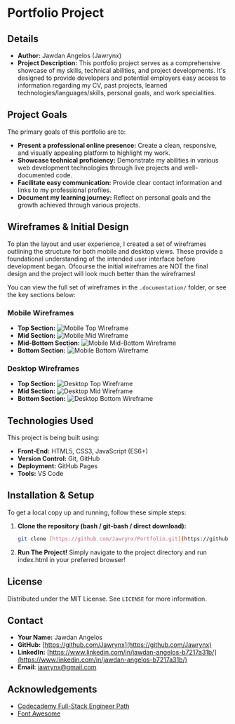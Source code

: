 # Portfolio Project

## Details

* **Author:** Jawdan Angelos (Jawrynx)
* **Project Description:** This portfolio project serves as a comprehensive showcase of my skills, technical abilities, and project developments. It's designed to provide developers and potential employers easy access to information regarding my CV, past projects, learned technologies/languages/skills, personal goals, and work specialities.



## Project Goals

The primary goals of this portfolio are to:

* **Present a professional online presence:** Create a clean, responsive, and visually appealing platform to highlight my work.
* **Showcase technical proficiency:** Demonstrate my abilities in various web development technologies through live projects and well-documented code.
* **Facilitate easy communication:** Provide clear contact information and links to my professional profiles.
* **Document my learning journey:** Reflect on personal goals and the growth achieved through various projects.



## Wireframes & Initial Design

To plan the layout and user experience, I created a set of wireframes outlining the structure for both mobile and desktop views. These provide a foundational understanding of the intended user interface before development began. Ofcourse the initial wireframes are NOT the final design and the project will look much better than the wireframes!

You can view the full set of wireframes in the `.documentation/` folder, or see the key sections below:

### Mobile Wireframes

* **Top Section:**
    ![Mobile Top Wireframe](.documentation/wireframe-mobile-top.png)
* **Mid Section:**
    ![Mobile Mid Wireframe](.documentation/wireframe-mobile-mid.png)
* **Mid-Bottom Section:**
    ![Mobile Mid-Bottom Wireframe](.documentation/wireframe-mobile-mid-bottom.png)
* **Bottom Section:**
    ![Mobile Bottom Wireframe](.documentation/wireframe-mobile-bottom.png)

### Desktop Wireframes

* **Top Section:**
    ![Desktop Top Wireframe](.documentation/wireframe-desktop-top.png)
* **Mid Section:**
    ![Desktop Mid Wireframe](.documentation/wireframe-desktop-mid.png)
* **Bottom Section:**
    ![Desktop Bottom Wireframe](.documentation/wireframe-desktop-bottom.png)



## Technologies Used

This project is being built using:

* **Front-End:** HTML5, CSS3, JavaScript (ES6+)
* **Version Control:** Git, GitHub
* **Deployment:** GitHub Pages
* **Tools:** VS Code



## Installation & Setup

To get a local copy up and running, follow these simple steps:

1.  **Clone the repository (bash / git-bash / direct download):**
    ```bash
    git clone [https://github.com/Jawrynx/Portfolio.git](https://github.com/Jawrynx/Portfolio.git)
    ```
2.  **Run The Project!**
    Simply navigate to the project directory and run index.html in your preferred browser!

## License

Distributed under the MIT License. See `LICENSE` for more information.



## Contact

* **Your Name:** Jawdan Angelos
* **GitHub:** [https://github.com/Jawrynx](https://github.com/Jawrynx)
* **LinkedIn:** [https://www.linkedin.com/in/jawdan-angelos-b7217a31b/](https://www.linkedin.com/in/jawdan-angelos-b7217a31b/)
* **Email:** [jawrynx@gmail.com](jawrynx@gmail.com)



## Acknowledgements

* [Codecademy Full-Stack Engineer Path](https://www.codecademy.com/)
* [Font Awesome](https://fontawesome.com/)